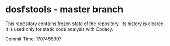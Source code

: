 # dosfstools - master branch

This repository contains frozen state of the repository.
Its history is cleared. It is used only for static code
analysis with Codacy.

Commit Time: 1707455907